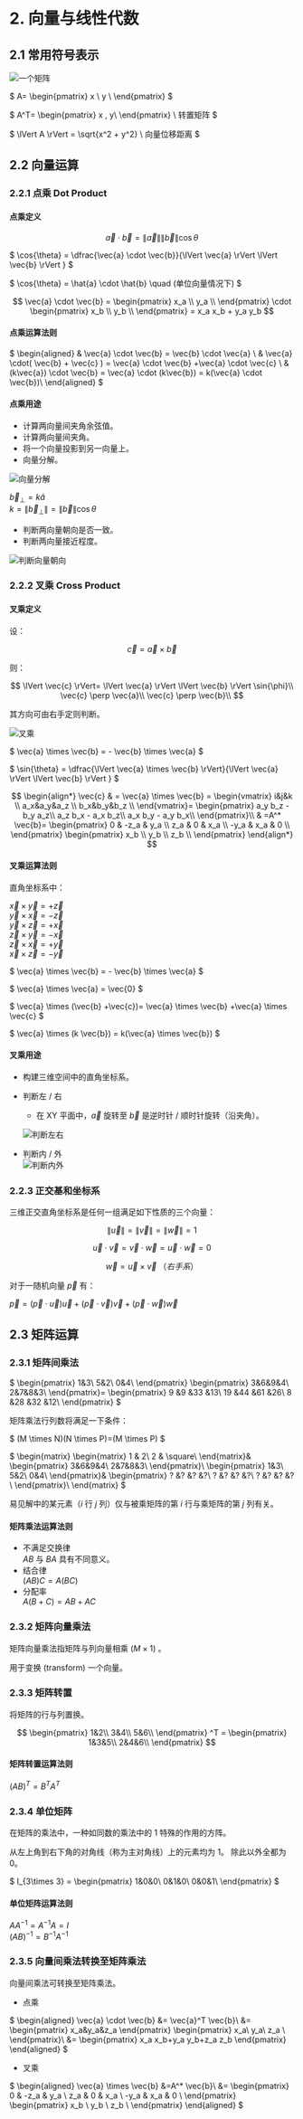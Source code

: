 # 2. 向量与线性代数

## 2.1 常用符号表示

![一个矩阵](../pic/matrixOf4%263.png)

$
A=
\begin{pmatrix} x \\ y \\ \end{pmatrix}
$

$
A^T=
\begin{pmatrix} x , y\\ \end{pmatrix} \\
转置矩阵
$

$
\lVert A \rVert = \sqrt{x^2 + y^2} \\
向量位移距离
$

## 2.2 向量运算

### 2.2.1 点乘 Dot Product

#### 点乘定义

$$
\vec{a} \cdot \vec{b} =
    \lVert \vec{a} \rVert \lVert \vec{b} \rVert \cos{\theta}
$$

$
\cos{\theta} =
    \dfrac{\vec{a} \cdot \vec{b}}{\lVert \vec{a} \rVert \lVert \vec{b} \rVert }
$

$
\cos{\theta} =
    \hat{a} \cdot \hat{b} \quad (单位向量情况下)
$

$$
\vec{a} \cdot \vec{b} =
    \begin{pmatrix} x_a \\ y_a \\ \end{pmatrix} \cdot
    \begin{pmatrix} x_b \\ y_b \\ \end{pmatrix} =
    x_a x_b + y_a y_b
$$

#### 点乘运算法则

$
\begin{aligned}
& \vec{a} \cdot \vec{b} =
    \vec{b} \cdot \vec{a} \\
& \vec{a} \cdot( \vec{b} + \vec{c} ) =
    \vec{a} \cdot \vec{b} +\vec{a} \cdot \vec{c}  \\
& (k\vec{a}) \cdot \vec{b} =
    \vec{a} \cdot (k\vec{b}) =
    k(\vec{a} \cdot \vec{b})\\
\end{aligned}
$

#### 点乘用途

- 计算两向量间夹角余弦值。
- 计算两向量间夹角。
- 将一个向量投影到另一向量上。
- 向量分解。

![向量分解](../pic/decomposeVector.png)

$\vec{b}_{\perp}=k \hat{a}$  
$k=\lVert \vec{b}_{\perp} \rVert=\lVert \vec{b} \rVert \cos{\theta}$

- 判断两向量朝向是否一致。
- 判断两向量接近程度。

![判断向量朝向](../pic/determineTowards.png)

### 2.2.2 叉乘 Cross Product

#### 叉乘定义

设：

$$
\vec{c} = \vec{a} \times \vec{b}
$$

则：

$$
\lVert \vec{c} \rVert=
    \lVert \vec{a} \rVert \lVert \vec{b} \rVert \sin{\phi}\\
\vec{c} \perp \vec{a}\\
\vec{c} \perp \vec{b}\\
$$

其方向可由右手定则判断。

![叉乘](../pic/crossProduct.png)

$
\vec{a} \times \vec{b} =
    - \vec{b} \times \vec{a}
$

$
\sin{\theta} =
    \dfrac{\lVert \vec{a} \times \vec{b} \rVert}{\lVert \vec{a} \rVert \lVert \vec{b} \rVert }
$

$$
\begin{align*}
    \vec{c} & = \vec{a} \times \vec{b} =
        \begin{vmatrix}
            i&j&k \\
            a_x&a_y&a_z \\
            b_x&b_y&b_z \\
        \end{vmatrix}=
        \begin{pmatrix}
            a_y b_z - b_y a_z\\
            a_z b_x - a_x b_z\\
            a_x b_y - a_y b_x\\
        \end{pmatrix}\\
        & =A^* \vec{b}=
        \begin{pmatrix}
            0 & -z_a & y_a \\
            z_a & 0 & x_a \\
            -y_a & x_a & 0 \\
        \end{pmatrix}
        \begin{pmatrix}
            x_b \\
            y_b \\
            z_b \\
        \end{pmatrix}
\end{align*}
$$

#### 叉乘运算法则

直角坐标系中：

$\vec{x} \times \vec{y} = +\vec{z}$  
$\vec{y} \times \vec{x} = -\vec{z}$  
$\vec{y} \times \vec{z} = +\vec{x}$  
$\vec{z} \times \vec{y} = -\vec{x}$  
$\vec{z} \times \vec{x} = +\vec{y}$  
$\vec{x} \times \vec{z} = -\vec{y}$

$
\vec{a} \times \vec{b} =
    - \vec{b} \times \vec{a}
$

$
\vec{a} \times \vec{a} =
    \vec{0}
$

$
\vec{a} \times (\vec{b} +\vec{c})=
    \vec{a} \times \vec{b} +\vec{a} \times \vec{c}
$

$
\vec{a} \times (k \vec{b}) =
    k(\vec{a} \times \vec{b})
$

#### 叉乘用途

- 构建三维空间中的直角坐标系。
- 判断左 / 右

  - 在 XY 平面中，$\vec{a}$ 旋转至 $\vec{b}$ 是逆时针 / 顺时针旋转（沿夹角）。

  ![判断左右](../pic/judgeWise.png)

- 判断内 / 外  
  ![判断内外](../pic/judgeInside.png)

### 2.2.3 正交基和坐标系

三维正交直角坐标系是任何一组满足如下性质的三个向量：

$$
\lVert \vec{u}\rVert = \lVert \vec{v}\rVert= \lVert \vec{w}\rVert = 1
$$

$$
\vec{u} \cdot \vec{v} =\vec{v} \cdot \vec{w} = \vec{u} \cdot \vec{w} = 0
$$

$$
\vec{w} = \vec{u} \times \vec{v} \; （右手系）
$$

对于一随机向量 $\vec{p}$ 有：

$\vec{p} = (\vec{p} \cdot \vec{u}) \vec{u}+(\vec{p} \cdot \vec{v}) \vec{v}+(\vec{p} \cdot \vec{w}) \vec{w}$

## 2.3 矩阵运算

### 2.3.1 矩阵间乘法

$
\begin{pmatrix}
    1&3\\
    5&2\\
    0&4\\
\end{pmatrix}
\begin{pmatrix}
    3&6&9&4\\
    2&7&8&3\\
\end{pmatrix}=
\begin{pmatrix}
    9   &9  &33 &13\\
    19  &44 &61 &26\\
    8   &28 &32 &12\\
\end{pmatrix}
$

矩阵乘法行列数将满足一下条件：

$
(M \times N)(N \times P)=(M \times P)
$

$
\begin{matrix}
    \begin{matrix}
        1 & 2\\
        2 & \square\\
    \end{matrix}&
    \begin{pmatrix}
        3&6&9&4\\
        2&7&8&3\\
    \end{pmatrix}\\
    \begin{pmatrix}
        1&3\\
        5&2\\
        0&4\\
    \end{pmatrix}&
    \begin{pmatrix}
        ? &? &? &?\\
        ? &? &? &?\\
        ? &? &? &?\\
    \end{pmatrix}\\
\end{matrix}
$

易见解中的某元素（$i$ 行 $j$ 列）仅与被乘矩阵的第 $i$ 行与乘矩阵的第 $j$ 列有关。

#### 矩阵乘法运算法则

- 不满足交换律  
  $AB$ 与 $BA$ 具有不同意义。
- 结合律  
  $(AB)C = A(BC)$
- 分配率  
  $A(B+C) = AB+AC$

### 2.3.2 矩阵向量乘法

矩阵向量乘法指矩阵与列向量相乘 $(M\times 1)$ 。

用于变换 (transform) 一个向量。

### 2.3.3 矩阵转置

将矩阵的行与列置换。

$$
\begin{pmatrix}
    1&2\\
    3&4\\
    5&6\\
\end{pmatrix} ^T =
\begin{pmatrix}
    1&3&5\\
    2&4&6\\
\end{pmatrix}
$$

#### 矩阵转置运算法则

$(AB)^T = B^T A^T$

### 2.3.4 单位矩阵

在矩阵的乘法中，一种如同数的乘法中的 1 特殊的作用的方阵。

从左上角到右下角的对角线（称为主对角线）上的元素均为 1。 除此以外全都为 0。

$
I_{3\times 3} =
\begin{pmatrix}
    1&0&0\\
    0&1&0\\
    0&0&1\\
\end{pmatrix}
$

#### 单位矩阵运算法则

$AA^{-1} = A^{-1}A = I$  
$(AB)^{-1} = B^{-1}A^{-1}$

### 2.3.5 向量间乘法转换至矩阵乘法

向量间乘法可转换至矩阵乘法。

- 点乘

$
\begin{aligned}
    \vec{a} \cdot \vec{b} &= \vec{a}^T \vec{b}\\
    &=
    \begin{pmatrix}
        x_a&y_a&z_a
    \end{pmatrix}
    \begin{pmatrix}
        x_a\\ y_a\\ z_a \\
    \end{pmatrix}\\
    &=
    \begin{pmatrix}
        x_a x_b+y_a y_b+z_a z_b
    \end{pmatrix}
\end{aligned}
$

- 叉乘

$
\begin{aligned}
    \vec{a} \times \vec{b} &=A^* \vec{b}\\
    &=
    \begin{pmatrix}
        0 & -z_a & y_a \\
        z_a & 0 & x_a \\
        -y_a & x_a & 0 \\
    \end{pmatrix}
    \begin{pmatrix}
        x_b \\
        y_b \\
        z_b \\
    \end{pmatrix}
\end{aligned}
$
